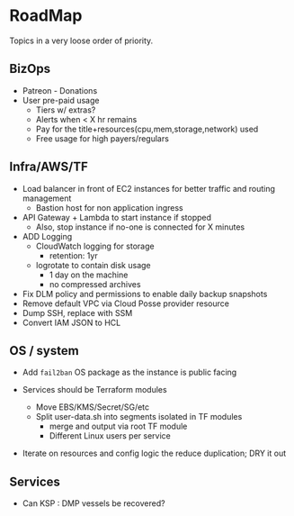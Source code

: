 # RoadMap

Topics in a very loose order of priority.

## BizOps

- Patreon - Donations
- User pre-paid usage
  - Tiers w/ extras?
  - Alerts when < X hr remains
  - Pay for the title+resources(cpu,mem,storage,network) used
  - Free usage for high payers/regulars

## Infra/AWS/TF

- Load balancer in front of EC2 instances for better traffic and routing management
  - Bastion host for non application ingress
- API Gateway + Lambda to start instance if stopped
  - Also, stop instance if no-one is connected for X minutes
- ADD Logging
  - CloudWatch logging for storage
    - retention: 1yr
  - logrotate to contain disk usage
    - 1 day on the machine
    - no compressed archives
- Fix DLM policy and permissions to enable daily backup snapshots
- Remove default VPC via Cloud Posse provider resource
- Dump SSH, replace with SSM
- Convert IAM JSON to HCL

## OS / system

- Add `fail2ban` OS package as the instance is public facing

- Services should be Terraform modules
  - Move EBS/KMS/Secret/SG/etc
  - Split user-data.sh into segments isolated in TF modules
    - merge and output via root TF module
    - Different Linux users per service
- Iterate on resources and config logic the reduce duplication; DRY it out

## Services

- Can KSP : DMP vessels be recovered?
